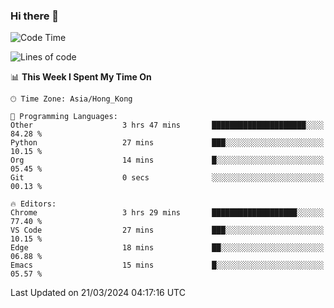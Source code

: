 ### Hi there 👋

<!--
**nicehiro/nicehiro** is a ✨ _special_ ✨ repository because its `README.md` (this file) appears on your GitHub profile.

Here are some ideas to get you started:

- 🔭 I’m currently working on ...
- 🌱 I’m currently learning ...
- 👯 I’m looking to collaborate on ...
- 🤔 I’m looking for help with ...
- 💬 Ask me about ...
- 📫 How to reach me: ...
- 😄 Pronouns: ...
- ⚡ Fun fact: ...
-->

<!--START_SECTION:waka-->
![Code Time](http://img.shields.io/badge/Code%20Time-289%20hrs%2040%20mins-blue)

![Lines of code](https://img.shields.io/badge/From%20Hello%20World%20I%27ve%20Written-2.6%20million%20lines%20of%20code-blue)

📊 **This Week I Spent My Time On** 

```text
🕑︎ Time Zone: Asia/Hong_Kong

💬 Programming Languages: 
Other                    3 hrs 47 mins       █████████████████████░░░░   84.28 % 
Python                   27 mins             ███░░░░░░░░░░░░░░░░░░░░░░   10.15 % 
Org                      14 mins             █░░░░░░░░░░░░░░░░░░░░░░░░   05.45 % 
Git                      0 secs              ░░░░░░░░░░░░░░░░░░░░░░░░░   00.13 % 

🔥 Editors: 
Chrome                   3 hrs 29 mins       ███████████████████░░░░░░   77.40 % 
VS Code                  27 mins             ███░░░░░░░░░░░░░░░░░░░░░░   10.15 % 
Edge                     18 mins             ██░░░░░░░░░░░░░░░░░░░░░░░   06.88 % 
Emacs                    15 mins             █░░░░░░░░░░░░░░░░░░░░░░░░   05.57 % 
```


 Last Updated on 21/03/2024 04:17:16 UTC
<!--END_SECTION:waka-->
